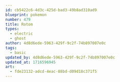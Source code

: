 ```yaml
---
id: cb5422c6-4d3c-425d-bad3-49b8ad310ad9
blueprint: pokemon
number: 479
title: Rotom
types:
  - electric
  - ghost
author: 4d8d6ede-5963-429f-9c2f-74b897007e0c
tags:
  - basic
updated_by: 4d8d6ede-5963-429f-9c2f-74b897007e0c
updated_at: 1716596945
art:
  - fde23132-adcd-4eac-88bd-d09d18c371f5
---
```

